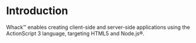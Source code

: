 # Introduction

Whack™ enables creating client-side and server-side applications using the ActionScript 3 language, targeting HTML5 and Node.js®.